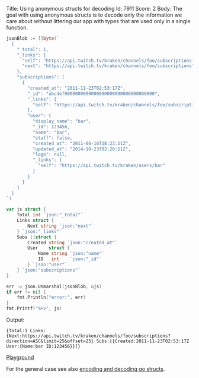 Title: Using anonymous structs for decoding
Id: 7911
Score: 2
Body:
The goal with using anonymous structs is to decode only the information we care about without littering our app with types that are used only in a single function.

```go
jsonBlob := []byte(`
  {
    "_total": 1,
    "_links": {
      "self": "https://api.twitch.tv/kraken/channels/foo/subscriptions?direction=ASC&limit=25&offset=0",
      "next": "https://api.twitch.tv/kraken/channels/foo/subscriptions?direction=ASC&limit=25&offset=25"
    },
    "subscriptions": [
      {
        "created_at": "2011-11-23T02:53:17Z",
        "_id": "abcdef0000000000000000000000000000000000",
        "_links": {
          "self": "https://api.twitch.tv/kraken/channels/foo/subscriptions/bar"
        },
        "user": {
          "display_name": "bar",
          "_id": 123456,
          "name": "bar",
          "staff": false,
          "created_at": "2011-06-16T18:23:11Z",
          "updated_at": "2014-10-23T02:20:51Z",
          "logo": null,
          "_links": {
            "self": "https://api.twitch.tv/kraken/users/bar"
          }
        }
      }
    ]
  }
`)

var js struct {
    Total int `json:"_total"`
    Links struct {
        Next string `json:"next"`
    } `json:"_links"`
    Subs []struct {
        Created string `json:"created_at"`
        User    struct {
            Name string `json:"name"`
            ID   int    `json:"_id"`
        } `json:"user"`
    } `json:"subscriptions"`
}

err := json.Unmarshal(jsonBlob, &js)
if err != nil {
    fmt.Println("error:", err)
}
fmt.Printf("%+v", js)
```

Output:
```
{Total:1 Links:{Next:https://api.twitch.tv/kraken/channels/foo/subscriptions?direction=ASC&limit=25&offset=25} Subs:[{Created:2011-11-23T02:53:17Z User:{Name:bar ID:123456}}]}
```

[Playground](https://play.golang.org/p/bSNc758imH)

For the general case see also [encoding and decoding go structs](a-22028).
